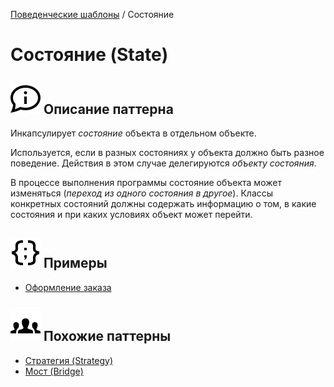 [Поведенческие шаблоны](../#readme) / Состояние

# Состояние (State)

## ![](../../ui/info.svg) Описание паттерна

Инкапсулирует *состояние* объекта в отдельном объекте.

Используется, если в разных состояниях у объекта должно быть разное поведение. Действия в этом случае делегируются *объекту состояния*.

В процессе выполнения программы состояние объекта может изменяться (*переход из одного состояния в другое*). Классы конкретных состояний должны содержать информацию о том, в какие состояния и при каких условиях объект может перейти.

## ![](../../ui/code.svg) Примеры

* [Оформление заказа](./order#readme)

## ![](../../ui/twins.svg) Похожие паттерны

* [Стратегия (Strategy)](./strategy#readme)
* [Мост (Bridge)](../structural/bridge#readme)
